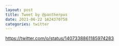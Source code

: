 ```yaml
--- 
layout: post 
title: Tweet by @pantherpus 
date: 2021-06-22 1624370758 
categories: twitter 
--- 
```

https://twitter.com/o/status/1407338861185974283